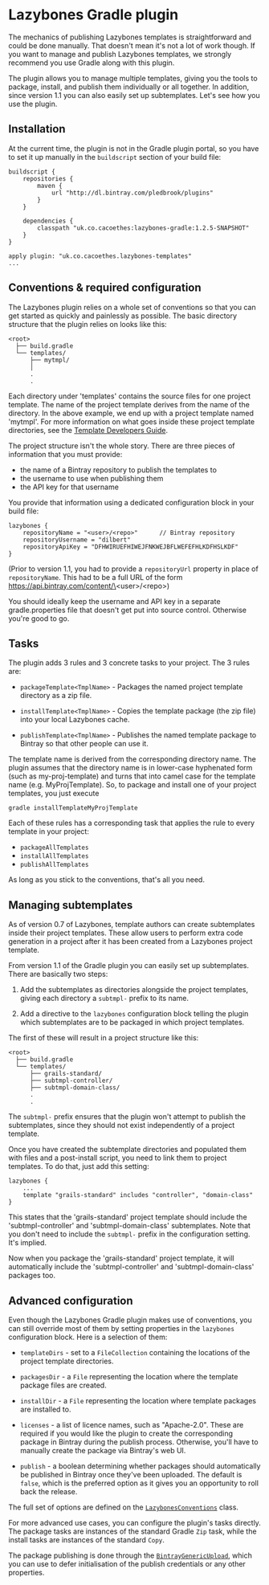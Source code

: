 # Lazybones Gradle plugin

The mechanics of publishing Lazybones templates is straightforward and could
be done manually. That doesn't mean it's not a lot of work though. If you want
to manage and publish Lazybones templates, we strongly recommend you use Gradle
along with this plugin.

The plugin allows you to manage multiple templates, giving you the tools to
package, install, and publish them individually or all together. In addition,
since version 1.1 you can also easily set up subtemplates. Let's see how you
use the plugin.

## Installation

At the current time, the plugin is not in the Gradle plugin portal, so you have
to set it up manually in the `buildscript` section of your build file:

    buildscript {
        repositories {
            maven {
                url "http://dl.bintray.com/pledbrook/plugins"
            }
        }
    
        dependencies {
            classpath "uk.co.cacoethes:lazybones-gradle:1.2.5-SNAPSHOT"
        }
    }

	apply plugin: "uk.co.cacoethes.lazybones-templates"
	...

## Conventions & required configuration

The Lazybones plugin relies on a whole set of conventions so that you can get
started as quickly and painlessly as possible. The basic directory structure
that the plugin relies on looks like this:

    <root>
      ├── build.gradle
      └── templates/
          ├── mytmpl/
          │
          .
          .
          
Each directory under 'templates' contains the source files for one project
template. The name of the project template derives from the name of the
directory. In the above example, we end up with a project template named
'mytmpl'. For more information on what goes inside these project template
directories, see the [Template Developers Guide](https://github.com/pledbrook/lazybones/wiki/Template-developers-guide).

The project structure isn't the whole story. There are three pieces of
information that you must provide:
 
* the name of a Bintray repository to publish the templates to
* the username to use when publishing them
* the API key for that username

You provide that information using a dedicated configuration block in your
build file:

    lazybones {
    	repositoryName = "<user>/<repo>"      // Bintray repository
    	repositoryUsername = "dilbert"
    	repositoryApiKey = "DFHWIRUEFHIWEJFNKWEJBFLWEFEFHLKDFHSLKDF"
    }

(Prior to version 1.1, you had to provide a `repositoryUrl` property in place
of `repositoryName`. This had to be a full URL of the form
https://api.bintray.com/content/\<user\>/\<repo\>)

You should ideally keep the username and API key in a separate gradle.properties
file that doesn't get put into source control. Otherwise you're good to go.

## Tasks

The plugin adds 3 rules and 3 concrete tasks to your project. The 3 rules are:

* `packageTemplate<TmplName>` - Packages the named project template directory
as a zip file.
  
* `installTemplate<TmplName>` - Copies the template package (the zip file) into
your local Lazybones cache.

* `publishTemplate<TmplName>` - Publishes the named template package to Bintray
so that other people can use it.

The template name is derived from the corresponding directory name. The plugin
assumes that the directory name is in lower-case hyphenated form (such as
my-proj-template) and turns that into camel case for the template name (e.g.
MyProjTemplate). So, to package and install one of your project templates, you
just execute

    gradle installTemplateMyProjTemplate
    
Each of these rules has a corresponding task that applies the rule to every
template in your project:

* `packageAllTemplates`
* `installAllTemplates`
* `publishAllTemplates`

As long as you stick to the conventions, that's all you need.
 
## Managing subtemplates

As of version 0.7 of Lazybones, template authors can create subtemplates inside
their project templates. These allow users to perform extra code generation in
a project after it has been created from a Lazybones project template.

From version 1.1 of the Gradle plugin you can easily set up subtemplates. There
are basically two steps:

1. Add the subtemplates as directories alongside the project templates, giving
   each directory a `subtmpl-` prefix to its name.

2. Add a directive to the `lazybones` configuration block telling the plugin
   which subtemplates are to be packaged in which project templates.

The first of these will result in a project structure like this:

    <root>
      ├── build.gradle
      └── templates/
          ├── grails-standard/
          ├── subtmpl-controller/
          ├── subtmpl-domain-class/
          .
          .

The `subtmpl-` prefix ensures that the plugin won't attempt to publish the
subtemplates, since they should not exist independently of a project template.

Once you have created the subtemplate directories and populated them with
files and a post-install script, you need to link them to project templates.
To do that, just add this setting:

    lazybones {
        ...
        template "grails-standard" includes "controller", "domain-class"
	}

This states that the 'grails-standard' project template should include the
'subtmpl-controller' and 'subtmpl-domain-class' subtemplates. Note that you
don't need to include the `subtmpl-` prefix in the configuration setting. It's
implied.

Now when you package the 'grails-standard' project template, it will
automatically include the 'subtmpl-controller' and 'subtmpl-domain-class'
packages too.

## Advanced configuration

Even though the Lazybones Gradle plugin makes use of conventions, you can still
override most of them by setting properties in the `lazybones` configuration
block. Here is a selection of them:

* `templateDirs` - set to a `FileCollection` containing the locations of the
project template directories.

* `packagesDir` - a `File` representing the location where the template package
files are created.

* `installDir` - a `File` representing the location where template packages are
installed to.

* `licenses` - a list of licence names, such as "Apache-2.0". These are required
if you would like the plugin to create the corresponding package in Bintray
during the publish process. Otherwise, you'll have to manually create the
package via Bintray's web UI.

* `publish` - a boolean determining whether packages should automatically be
published in Bintray once they've been uploaded. The default is `false`, which
is the preferred option as it gives you an opportunity to roll back the release.

The full set of options are defined on the [`LazybonesConventions`](https://github.com/pledbrook/lazybones/blob/master/lazybones-gradle-plugin/src/main/groovy/uk/co/cacoethes/gradle/lazybones/LazybonesConventions.groovy)
class.

For more advanced use cases, you can configure the plugin's tasks directly. The
package tasks are instances of the standard Gradle `Zip` task, while the install
tasks are instances of the standard `Copy`.

The package publishing is done through the [`BintrayGenericUpload`](https://github.com/pledbrook/lazybones/blob/master/lazybones-gradle-plugin/src/main/groovy/uk/co/cacoethes/gradle/tasks/BintrayGenericUpload.groovy),
which you can use to defer initialisation of the publish credentials or any other
properties.
